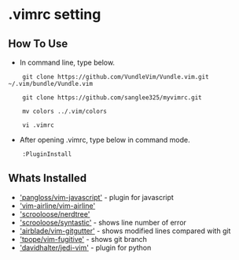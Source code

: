 # .vimrc setting

## How To Use
* In command line, type below.
```{.bash} 
	git clone https://github.com/VundleVim/Vundle.vim.git ~/.vim/bundle/Vundle.vim

	git clone https://github.com/sanglee325/myvimrc.git

	mv colors ../.vim/colors

	vi .vimrc
```
* After	opening .vimrc, type below in command mode.
```{.bash}
	:PluginInstall
```

## Whats Installed
* ['pangloss/vim-javascript'](https://github.com/pangloss/vim-javascript) - plugin for javascript
* ['vim-airline/vim-airline'](https://github.com/vim-airline/vim-airline)
* ['scrooloose/nerdtree'](https://github.com/scrooloose/nerdtree)
* ['scrooloose/syntastic'](https://github.com/scrooloose/syntastic) - shows line number of error
* ['airblade/vim-gitgutter'](https://github.com/airblade/vim-gitgutter) - shows modified lines compared with git
* ['tpope/vim-fugitive'](https://github.com/tpope/vim-fugitive) - shows git branch
* ['davidhalter/jedi-vim'](https://github.com/davidhalter/jedi-vim) - plugin for python
